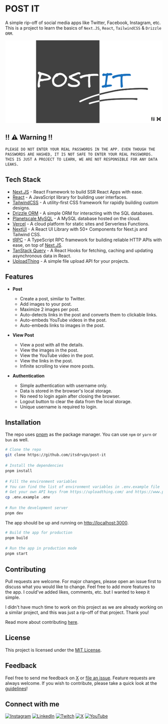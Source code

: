 # **POST IT**

A simple rip-off of social media apps like Twitter, Facebook, Instagram, etc. This is a project to learn the basics of `Next.JS`, `React`, `TailwindCSS` & `Drizzle ORM`.

![og](public/og.webp)

## !! ⚠ Warning !!

```
PLEASE DO NOT ENTER YOUR REAL PASSWORDS IN THE APP. EVEN THOUGH THE PASSWORDS ARE HASHED, IT IS NOT SAFE TO ENTER YOUR REAL PASSWORDS. THIS IS JUST A PROJECT TO LEARN, WE ARE NOT RESPONSIBLE FOR ANY DATA LEAKS.
```

## Tech Stack

-   [Next.JS](https://nextjs.org/) - React Framework to build SSR React Apps with ease.
-   [React](https://reactjs.org/) - A JavaScript library for building user interfaces.
-   [TailwindCSS](https://tailwindcss.com/) - A utility-first CSS framework for rapidly building custom designs.
-   [Drizzle ORM](https://orm.drizzle.team/) - A simple ORM for interacting with the SQL databases.
-   [Planetscale MySQL](https://www.planetscale.com/) - A MySQL database hosted on the cloud.
-   [Vercel](https://vercel.com/) - A cloud platform for static sites and Serverless Functions.
-   [NextUI](https://nextui.org/) - A React UI Library with 50+ Components for Next.js and Tailwind CSS.
-   [tRPC](https://trpc.io/) - A TypeScript RPC framework for building reliable HTTP APIs with ease, on top of [Next.JS](https://nextjs.org/).
-   [TanStack Query](https://tanstack.com/query/latest/) - A React Hooks for fetching, caching and updating asynchronous data in React.
-   [UploadThing](https://uploadthing.com/) - A simple file upload API for your projects.

## Features

-   **Post**

    -   Create a post, similar to Twitter.
    -   Add images to your post.
    -   Maximize 2 images per post.
    -   Auto-detects links in the post and converts them to clickable links.
    -   Auto-embeds YouTube videos in the post.
    -   Auto-embeds links to images in the post.

-   **View Post**

    -   View a post with all the details.
    -   View the images in the post.
    -   View the YouTube video in the post.
    -   View the links in the post.
    -   Infinite scrolling to view more posts.

-   **Authentication**
    -   Simple authentication with username only.
    -   Data is stored in the browser's local storage.
    -   No need to login again after closing the browser.
    -   Logout button to clear the data from the local storage.
    -   Unique username is required to login.

## Installation

The repo uses [pnpm](https://pnpm.io/) as the package manager. You can use `npm` or `yarn` or `bun` as well.

```bash
# Clone the repo
git clone https://github.com/itsdrvgo/post-it

# Install the dependencies
pnpm install

# Fill the environment variables
# You can find the list of environment variables in .env.example file
# Get your own API keys from https://uploadthing.com/ and https://www.planetscale.com/
cp .env.example .env

# Run the development server
pnpm dev
```

The app should be up and running on [http://localhost:3000](http://localhost:3000).

```bash
# Build the app for production
pnpm build

# Run the app in production mode
pnpm start
```

## Contributing

Pull requests are welcome. For major changes, please open an issue first to discuss what you would like to change. Feel free to add more features to the app. I could've added likes, comments, etc. but I wanted to keep it simple.

I didn't have much time to work on this project as we are already working on a similar project, and this was just a rip-off of that project. Thank you!

Read more about contributing [here](https://github.com/itsdrvgo/post-it/blob/master/CONTRIBUTING.md).

## License

This project is licensed under the [MIT License](https://github.com/itsdrvgo/post-it/blob/master/LICENSE).

## Feedback

Feel free to send me feedback on [X](https://x.com/itsdrvgo) or [file an issue](https://github.com/itsdrvgo/post-it/issues/new). Feature requests are always welcome. If you wish to contribute, please take a quick look at the [guidelines](https://github.com/itsdrvgo/post-it/blob/master/CONTRIBUTING.md)!

## Connect with me

[![Instagram](https://img.shields.io/badge/Instagram-%23E4405F.svg?logo=Instagram&logoColor=white)](https://instagram.com/itsdrvgo)
[![LinkedIn](https://img.shields.io/badge/LinkedIn-%230077B5.svg?logo=linkedin&logoColor=white)](https://linkedin.com/in/itsdrvgo)
[![Twitch](https://img.shields.io/badge/Twitch-%239146FF.svg?logo=Twitch&logoColor=white)](https://twitch.tv/itsdrvgo)
[![X](https://img.shields.io/badge/X-%23000000.svg?logo=X&logoColor=white)](https://x.com/itsdrvgo)
[![YouTube](https://img.shields.io/badge/YouTube-%23FF0000.svg?logo=YouTube&logoColor=white)](https://youtube.com/@itsdrvgodev)
